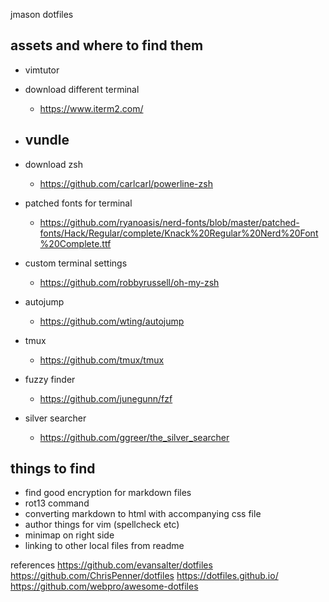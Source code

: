 jmason dotfiles

## assets and where to find them
* vimtutor

* download different terminal
    - https://www.iterm2.com/
* vundle
    - 
* download zsh
    - https://github.com/carlcarl/powerline-zsh
* patched fonts for terminal
    - https://github.com/ryanoasis/nerd-fonts/blob/master/patched-fonts/Hack/Regular/complete/Knack%20Regular%20Nerd%20Font%20Complete.ttf
* custom terminal settings
    - https://github.com/robbyrussell/oh-my-zsh
* autojump
    - https://github.com/wting/autojump
* tmux
    - https://github.com/tmux/tmux
* fuzzy finder
    - https://github.com/junegunn/fzf
* silver searcher
    - https://github.com/ggreer/the_silver_searcher

## things to find
* find good encryption for markdown files
* rot13 command
* converting markdown to html with accompanying css file
* author things for vim (spellcheck etc)
* minimap on right side
* linking to other local files from readme

references
https://github.com/evansalter/dotfiles
https://github.com/ChrisPenner/dotfiles
https://dotfiles.github.io/
https://github.com/webpro/awesome-dotfiles
